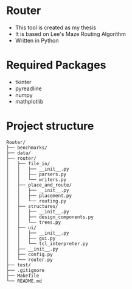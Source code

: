 # Router
- This tool is created as my thesis
- It is based on Lee's Maze Routing Algorithm
- Written in Python

# Required Packages
- tkinter
- pyreadline
- numpy
- mathplotlib

# Project structure
    Router/
    ├── benchmarks/
    ├── data/
    ├── router/
    │   ├── file_io/
    │   │   ├── __init__.py
    │   │   ├── parsers.py
    │   │   └── writers.py
    │   ├── place_and_route/
    │   │   ├── __init__.py
    │   │   ├── placement.py
    │   │   └── routing.py
    │   ├── structures/
    │   │   ├── __init__.py
    │   │   ├── design_components.py
    │   │   └── trees.py
    │   ├── ui/
    │   │   ├── __init__.py
    │   │   ├── gui.py
    │   │   └── tcl_interpreter.py
    │   ├── __init__.py
    │   ├── config.py
    │   └── router.py      
    ├── test/
    ├── .gitignore
    ├── Makefile
    └── README.md